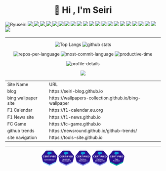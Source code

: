 <h1 align="center">👋 Hi , I'm Seiri</h1>
<!--<h3 align="center">現在AWSとSalesforceを専念しています。</h3>-->

<p> 
  <a>
    <img src="https://komarev.com/ghpvc/?username=Ryuseiri" alt="Ryuseiri" />
  </a>
  <a href="http://twitter.com/Seiriryu">
    <img height="20" src="https://img.shields.io/twitter/follow/Seiriryu?label=Twitter&logo=twitter&style=flat" />
  </a>
  <a href="https://github.com/Ryuseiri">
    <img height="20" src="https://img.shields.io/github/followers/Ryuseiri?label=follow&logo=github&style=flat" />
  </a>
  <a href="https://stackoverflow.com/users/21109751/seiriryu">
    <img height="20" src="https://img.shields.io/stackexchange/stackoverflow/r/21109751?label=StackOverflow&logo=stack-overflow&style=flat" />
  </a>

  <a href="http://qiita.com/Seiri">
    <img height="20" src="https://qiita-badge.apiapi.app/s/Seiri/contributions.svg" />
  </a>
  <a href="http://qiita.com/Seiri">
    <img height="20" src="https://qiita-badge.apiapi.app/s/Seiri/posts.svg" />
  </a>
  
  <!-- Label -->
  <img height="20" src="https://img.shields.io/badge/-Amazon%20AWS-232F3E.svg?logo=amazon-aws&style=flat" />
  <img height="20" src="https://img.shields.io/badge/-Salesforce-fff?style=flat&logo=Salesforce" />
  <img height="20" src="https://img.shields.io/badge/-OCI-fff?style=flat&logo=Oracle&logoColor=red" />
  <img height="20" src="https://img.shields.io/badge/-GitHub-181717.svg?logo=github&style=flat" />
  <img height="20" src="https://img.shields.io/badge/-Github_Actions-fff?style=flat&logo=github-actions" />
  <img height="20" src="https://img.shields.io/badge/-Windows-0078D6.svg?logo=windows&style=flat" />
  <img height="20" src="https://img.shields.io/badge/-Linux-181717.svg?logo=linux&style=flat" />
  <img height="20" src="https://img.shields.io/badge/-git-181717.svg?logo=git&style=flat" />
  <img height="20" src="https://img.shields.io/badge/-Nodejs-43853d?style=flat&logo=Node.js&logoColor=white" />
  <img height="20" src="https://img.shields.io/badge/-JavaScript-e5cd0c?style=flat&logo=JavaScript&logoColor=000" />
  <img height="20" src="https://img.shields.io/badge/-React-555.svg?logo=react&style=flat" />
  <img height="20" src="https://img.shields.io/badge/-Vue-555.svg?logo=vue.js&style=flat" />
  <img height="20" src="https://img.shields.io/badge/-HTML5-333.svg?logo=html5&style=flat" />
  <img height="20" src="https://img.shields.io/badge/-CSS3-1572B6.svg?logo=css3&style=flat" />
  <img height="20" src="https://img.shields.io/badge/-Python-F9DC3E.svg?logo=python&style=flat" />
  <img height="20" src="https://img.shields.io/badge/-Java-f3f3f3?style=flat&logo=java" />
  <img height="20" src="https://img.shields.io/badge/-Blog-232F3E?style=flat&logo=hugo" />
</p>

---

<!--<p align="center"><img src="https://github-profile-trophy.vercel.app/?username=Ryuseiri&theme=onedark&row=1&column=7" /></p>-->

<p align="center"> 
  <img alt="Top Langs" height="150px" src="https://github-readme-stats.vercel.app/api/top-langs/?username=Ryuseiri&layout=compact&count_private=true&show_icons=true&show_icons=true&theme=onedark"/>
  <img alt="github stats" height="150px" src="https://github-readme-stats.vercel.app/api?username=Ryuseiri&count_private=true&show_icons=true&show_icons=true&theme=onedark"/>
</p>
<p align="center"> 
  <img alt="repos-per-language" height="150px" src="http://github-profile-summary-cards.vercel.app/api/cards/repos-per-language?username=RyuSeiri&theme=onedark"/>
  <img alt="most-commit-language" height="150px" src="http://github-profile-summary-cards.vercel.app/api/cards/most-commit-language?username=RyuSeiri&theme=onedark"/>
  <img alt="productive-time" height="150px"  src="http://github-profile-summary-cards.vercel.app/api/cards/productive-time?username=RyuSeiri&theme=onedark&utcOffset=8" />
</p>

<p align="center">
  <img alt="profile-details" height="150px" src="http://github-profile-summary-cards.vercel.app/api/cards/profile-details?username=RyuSeiri&theme=onedark" />
</p>

<p align="center"> 
 <img src="https://github-readme-streak-stats.herokuapp.com/?user=Ryuseiri&theme=dark" width='50%'/>
</p>

<table align="center"> 
 <tr>
   <td>Site Name</td>
    <td>URL</td>
 </tr>
 <tr>
   <td>blog</td>
   <td>https://seiri-blog.github.io</td>
 </tr>
 <tr>
   <td>bing wallpaper site</td>
   <td>https://wallpapers-collection.github.io/bing-wallpaper</td>
 </tr>
 <tr>
   <td>F1 Calendar</td>
   <td>https://f1-calendar.eu.org</td>
 </tr>
 <tr>
   <td>F1 News site</td>
   <td>https://f1-news.github.io</td>
 </tr>
 <tr>
   <td>FC Game</td>
   <td>https://fc-game.github.io</td>
 </tr>
<tr>
   <td>github trends</td>
   <td>https://newsround.github.io/github-trends/</td>
 </tr>
 <tr>
   <td>site navigation</td>
   <td>https://tools-site.github.io</td>
 </tr>
</table>

----
<p align="center"> 
<img src="./SalesforceBadge/2021-03_Badge_SF-Certified_Administrator/2021-03_Badge_SF-Certified_Administrator_500x490px.png" width='10%'/>
<img src="./SalesforceBadge/2021-03_Badge_SF-Certified_JavaScript-Developer/2021-03_Badge_SF-Certified_JavaScript-Developer-I_500x490px.png" width='10%'/>
<img src="./SalesforceBadge/2021-03_Badge_SF-Certified_Platform-Developer-I/2021-03_Badge_SF-Certified_Platform-Developer-I_500x490px.png" width='10%'/>
<img src="./SalesforceBadge/2021-03_Badge_SF-Certified_Platform-Developer-II/2021-03_Badge_SF-Certified_Platform-Developer-II_500x490px.png" width='10%'/>
<img src="./SalesforceBadge/2021-11_Badge_SF-Certified_Data-Architect/2021-11_Badge_SF-Certified_Data-Architect_500x490px.png" width='10%'/>
</p>

<!--<p align="center"> 
  <a href="https://www.buymeacoffee.com/Seiri"> <img src="https://cdn.buymeacoffee.com/buttons/v2/default-yellow.png" height="50" width="210" alt="Seiri" /></a>
</p>--.
